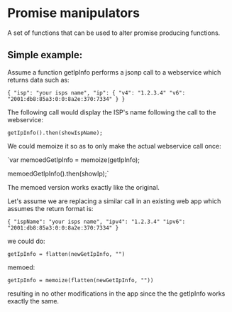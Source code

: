 
# Promise manipulators

A set of functions that can be used to alter promise producing functions.

## Simple example:

Assume a function getIpInfo performs a jsonp call to a webservice which returns data such as:

`{
    "isp": "your isps name",
    "ip": {
        "v4": "1.2.3.4"
        "v6": "2001:db8:85a3:0:0:8a2e:370:7334"
    }
}`

The following call would display the ISP's name following the call to the webservice:

`getIpInfo().then(showIspName);`


We could memoize it so as to only make the actual webservice call once:

`var memoedGetIpInfo = memoize(getIpInfo);

memoedGetIpInfo().then(showIp);`


The memoed version works exactly like the original.


Let's assume we are replacing a similar call in an existing web app which assumes the return format is:
 
 `{
    "ispName": "your isps name",
    "ipv4": "1.2.3.4"
    "ipv6": "2001:db8:85a3:0:0:8a2e:370:7334"
}`

we could do:

`getIpInfo = flatten(newGetIpInfo, "")`

memoed:

`getIpInfo = memoize(flatten(newGetIpInfo, ""))`

resulting in no other modifications in the app since the the getIpInfo works exactly the same.



